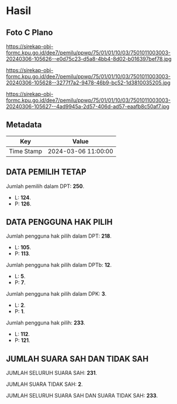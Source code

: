 # Hasil

## Foto C Plano

https://sirekap-obj-formc.kpu.go.id/dee7/pemilu/ppwp/75/01/01/10/03/7501011003003-20240306-105626--e0d75c23-d5a8-4bb4-8d02-b016397bef78.jpg

https://sirekap-obj-formc.kpu.go.id/dee7/pemilu/ppwp/75/01/01/10/03/7501011003003-20240306-105628--3277f7a2-9478-46b9-bc52-1d3810035205.jpg

https://sirekap-obj-formc.kpu.go.id/dee7/pemilu/ppwp/75/01/01/10/03/7501011003003-20240306-105627--4ad9945a-2d57-406d-ad57-eaafb8c50af7.jpg


## Metadata

| Key        | Value               |
| ---------- | ------------------- |
| Time Stamp | 2024-03-06 11:00:00 |


## DATA PEMILIH TETAP

Jumlah pemilih dalam DPT: **250**.
 * L: **124**.
 * P: **126**.

## DATA PENGGUNA HAK PILIH

Jumlah pengguna hak pilih dalam DPT: **218**.
 * L: **105**.
 * P: **113**.

Jumlah pengguna hak pilih dalam DPTb: **12**.
 * L: **5**.
 * P: **7**.

Jumlah pengguna hak pilih dalam DPK: **3**.
 * L: **2**.
 * P: **1**.

Jumlah pengguna hak pilih: **233**.
 * L: **112**.
 * P: **121**.

## JUMLAH SUARA SAH DAN TIDAK SAH

JUMLAH SELURUH SUARA SAH: **231**.

JUMLAH SUARA TIDAK SAH: **2**.

JUMLAH SELURUH SUARA SAH DAN SUARA TIDAK SAH: **233**.


